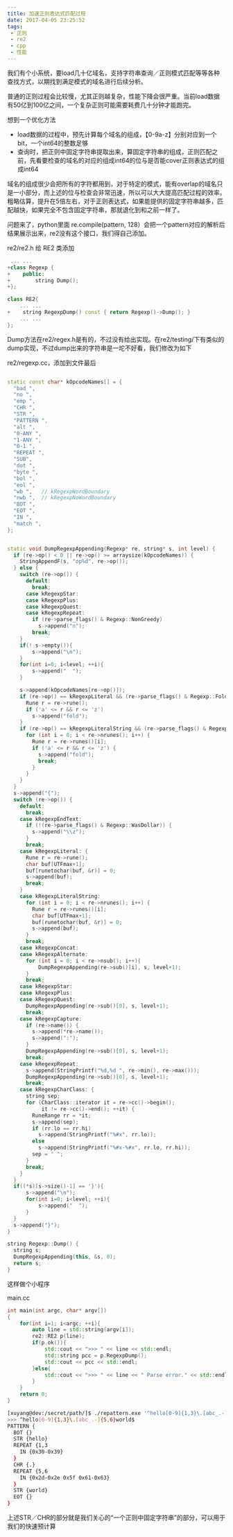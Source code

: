 ```yaml
---
title: 加速正则表达式匹配过程
date: 2017-04-05 23:25:52
tags:
 - 正则
 - re2
 - cpp
 - 性能
---
```



我们有个小系统，要load几十亿域名，支持字符串查询／正则模式匹配等等各种查找方式，以期找到满足模式的域名进行后续分析。

普通的正则过程会比较慢，尤其正则越复杂，性能下降会很严重。当前load数据有50亿到100亿之间，一个复杂正则可能需要耗费几十分钟才能跑完。

想到一个优化方法
* load数据的过程中，预先计算每个域名的组成，【0-9a-z】分别对应到一个bit，一个int64的整数足够
* 查询时，把正则中固定字符串提取出来，算固定字符串的组成，正则匹配之前，先看要检查的域名的对应的组成int64的位与是否能cover正则表达式的组成int64

域名的组成很少会把所有的字符都用到，对于特定的模式，能有overlap的域名只是一小部分，而上述的位与检查会非常迅速，所以可以大大提高匹配过程的效率。粗略估算，提升在5倍左右，对于正则表达式，如果能提供的固定字符串越多，匹配越快，如果完全不包含固定字符串，那就退化到和之前一样了。

问题来了，python里面 re.compile(pattern, 128）会把一个pattern对应的解析后结果展示出来，re2没有这个接口，我们得自己添加。

re2/re2.h 给 RE2 类添加
```C++
 ... ...
+class Regexp {
+    public:
+        string Dump();
+};

class RE2{
    ... ...
+    string RegexpDump() const { return Regexp()->Dump(); }
    ... ...
};
```

Dump方法在re2/regex.h是有的，不过没有给出实现。在re2/testing/下有类似的dump实现，不过dump出来的字符串是一坨不好看，我们修改为如下

re2/regexp.cc，添加到文件最后
```C++

static const char* kOpcodeNames[] = {
  "bad ",
  "no ",
  "emp ",
  "CHR ",
  "STR ",
  "PATTERN ",
  "alt ",
  "0-ANY ",
  "1-ANY ",
  "0-1 ",
  "REPEAT ",
  "SUB",
  "dot ",
  "byte ",
  "bol ",
  "eol ",
  "wb ",   // kRegexpWordBoundary
  "nwb ",  // kRegexpNoWordBoundary
  "BOT ",
  "EOT ",
  "IN ",
  "match ",
};


static void DumpRegexpAppending(Regexp* re, string* s, int level) {
  if (re->op() < 0 || re->op() >= arraysize(kOpcodeNames)) {
    StringAppendF(s, "op%d", re->op());
  } else {
    switch (re->op()) {
      default:
        break;
      case kRegexpStar:
      case kRegexpPlus:
      case kRegexpQuest:
      case kRegexpRepeat:
        if (re->parse_flags() & Regexp::NonGreedy)
          s->append("n");
        break;
    }
    if(! s->empty()){
        s->append("\n");
    }
    for(int i=0; i<level; ++i){
        s->append("  ");
    }

    s->append(kOpcodeNames[re->op()]);
    if (re->op() == kRegexpLiteral && (re->parse_flags() & Regexp::FoldCase)) {
      Rune r = re->rune();
      if ('a' <= r && r <= 'z')
        s->append("fold");
    }
    if (re->op() == kRegexpLiteralString && (re->parse_flags() & Regexp::FoldCase)) {
      for (int i = 0; i < re->nrunes(); i++) {
        Rune r = re->runes()[i];
        if ('a' <= r && r <= 'z') {
          s->append("fold");
          break;
        }
      }
    }
  }
  s->append("{");
  switch (re->op()) {
    default:
      break;
    case kRegexpEndText:
      if (!(re->parse_flags() & Regexp::WasDollar)) {
        s->append("\\z");
      }
      break;
    case kRegexpLiteral: {
      Rune r = re->rune();
      char buf[UTFmax+1];
      buf[runetochar(buf, &r)] = 0;
      s->append(buf);
      break;
    }
    case kRegexpLiteralString:
      for (int i = 0; i < re->nrunes(); i++) {
        Rune r = re->runes()[i];
        char buf[UTFmax+1];
        buf[runetochar(buf, &r)] = 0;
        s->append(buf);
      }
      break;
    case kRegexpConcat:
    case kRegexpAlternate:
      for (int i = 0; i < re->nsub(); i++){
          DumpRegexpAppending(re->sub()[i], s, level+1);
      }
      break;
    case kRegexpStar:
    case kRegexpPlus:
    case kRegexpQuest:
      DumpRegexpAppending(re->sub()[0], s, level+1);
      break;
    case kRegexpCapture:
      if (re->name()) {
        s->append(*re->name());
        s->append(":");
      }
      DumpRegexpAppending(re->sub()[0], s, level+1);
      break;
    case kRegexpRepeat:
      s->append(StringPrintf("%d,%d ", re->min(), re->max()));
      DumpRegexpAppending(re->sub()[0], s, level+1);
      break;
    case kRegexpCharClass: {
      string sep;
      for (CharClass::iterator it = re->cc()->begin();
           it != re->cc()->end(); ++it) {
        RuneRange rr = *it;
        s->append(sep);
        if (rr.lo == rr.hi)
          s->append(StringPrintf("%#x", rr.lo));
        else
          s->append(StringPrintf("%#x-%#x", rr.lo, rr.hi));
        sep = " ";
      }
      break;
    }
  }
  if((*s)[s->size()-1] == '}'){
      s->append("\n");
      for(int i=0; i<level; ++i){
          s->append("  ");
      }
  }
  s->append("}");
}

string Regexp::Dump() {
  string s;
  DumpRegexpAppending(this, &s, 0);
  return s;
}
```

这样做个小程序

main.cc
```C++
int main(int argc, char* argv[])
{
    for(int i=1; i<argc; ++i){
        auto line = std::string(argv[i]);
        re2::RE2 p(line);
        if(p.ok()){
            std::cout << ">>> " << line << std::endl;
            std::string pcc = p.RegexpDump();
            std::cout << pcc << std::endl;
        }else{
            std::cout << ">>> " << line << " Parse error." << std::endl;
        }
    }
    return 0;
}
```

```sh
[xuyang@dev:/secret/path/]$ ./repattern.exe '^hello[0-9]{1,3}\.[abc_.-]{5,6}world$'
>>> ^hello[0-9]{1,3}\.[abc_.-]{5,6}world$
PATTERN {
  BOT {}
  STR {hello}
  REPEAT {1,3
    IN {0x30-0x39}
  }
  CHR {.}
  REPEAT {5,6
    IN {0x2d-0x2e 0x5f 0x61-0x63}
  }
  STR {world}
  EOT {}
}
```

上述STR／CHR的部分就是我们关心的“一个正则中固定字符串”的部分，可以用于我们的快速预计算




